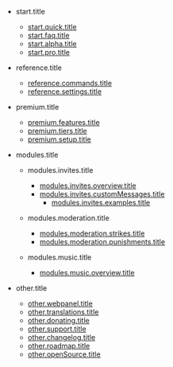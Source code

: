 - start.title

  - [start.quick.title](/pt/getting-started/quick-start.md)
  - [start.faq.title](/pt/getting-started/faq.md)
  - [start.alpha.title](/pt/getting-started/alpha.md)
  - [start.pro.title](/pt/getting-started/pro.md)

- reference.title

  - [reference.commands.title](/pt/reference/commands.md)
  - [reference.settings.title](/pt/reference/settings.md)

- premium.title

  - [premium.features.title](/pt/premium/features.md)
  - [premium.tiers.title](/pt/premium/tiers.md)
  - [premium.setup.title](/pt/premium/setup.md)

- modules.title

  - modules.invites.title

    - [modules.invites.overview.title](/pt/modules/invites/modules.invites.overview.url.md)
    - [modules.invites.customMessages.title](/pt/modules/invites/modules.invites.customMessages.url.md)
      - [modules.invites.examples.title](/pt/modules/invites/examples.md)

  - modules.moderation.title

    - [modules.moderation.strikes.title](/pt/modules/moderation/strikes.md)
    - [modules.moderation.punishments.title](/pt/modules/moderation/punishments.md)

  - modules.music.title

    - [modules.music.overview.title](/pt/modules/music/Overview.md)

- other.title

  - [other.webpanel.title](/pt/other/webpanel.md)
  - [other.translations.title](/pt/other/translations.md)
  - [other.donating.title](/pt/other/donating.md)
  - [other.support.title](/pt/other/support.md)
  - [other.changelog.title](/pt/other/changelog.md)
  - [other.roadmap.title](/pt/other/roadmap.md)
  - [other.openSource.title](/pt/other/open-source.md)
